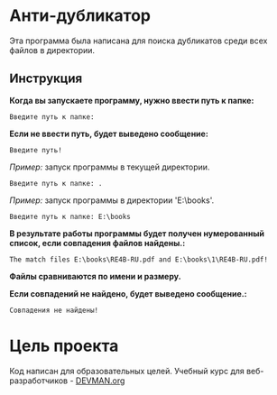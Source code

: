 Анти-дубликатор
===================


Эта программа была написана для поиска дубликатов среди всех файлов в директории.


Инструкция
-------------

**Когда вы запускаете программу, нужно ввести путь к папке:**  

    Введите путь к папке: 

**Если не ввести путь, будет выведено сообщение:**  

    Введите путь!

*Пример:* запуск программы в текущей директории.  

	Введите путь к папке: .

*Пример:* запуск программы в директории 'E:\books'.
  
	Введите путь к папке: E:\books 

**В результате работы программы будет получен нумерованный список, если совпадения файлов найдены.:**  

	The match files E:\books\RE4B-RU.pdf and E:\books\1\RE4B-RU.pdf!

**Файлы сравниваются по имени и размеру.**  

**Если совпадений не найдено, будет выведено сообщение.:**  

	Совпадения не найдены!

# Цель проекта

Код написан для образовательных целей. Учебный курс для веб-разработчиков - [DEVMAN.org](https://devman.org)
